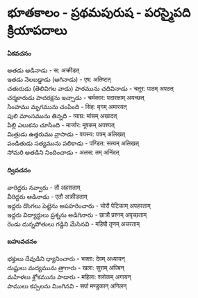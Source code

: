 # భూతకాలం - ప్రథమపురుష - పరస్మైపది క్రియాపదాలు 

#### ఏకవచనం 
అతడు ఆడినాడు - स: अक्रीडत्  
ఇతడు నెలబడ్డాడు (ఆగినాడు) - एष: अतिष्टत्  
చతురుడు (తెలివిగల వాడు) పాఠమును చదివినాడు - चतुर: पाठम् अपठत्   
చర్మకారుడు పాదరక్షను ఇచ్చాడు - चर्मकार: पदारक्षाम् अयच्छत्  
సింహము మృగమును చంపింది - सिंह: मृगम् अमारयत्  
పులి మాంసమును తిన్నది - व्याघ्र: मांसम् अखादत्  
పిల్లి ఎలుకను చూసింది - मार्जार: मूषकम् अपश्यत्  
మిత్రుడు ఉత్తరుము వ్రాసాడు - वयस्य: पत्रम् अलिखत्  
పండితుడు సత్యమును పలికాడు - पण्डित: सत्यम् अलिखत्  
సోమరి అతడిని నిందించాడు - अलस: तम् अनिंदत्  

#### ద్వివచనం 
వారిద్దరు నవ్వారు - तौ अहसताम्  
వీరిద్దరు ఆడినాడు - एतौ अक्रीडताम्  
ఇద్దరు దొంగలు పెట్టెను అపహరించారు - चोरौ पेटिकाम् अपहरताम्  
ఇద్దరు విద్యార్థులు ప్రశ్నను అడిగినారు - छात्रौ प्रश्नम् अपृच्छताम्  
రెండు దున్నపోతులు గడ్డిని మేసినవి - महिषौ तृणम् अचरताम्  

#### బహువచనం 
భక్తులు దేవుడిని ధ్యానించారు - भक्ता: देवम् अध्यायन्  
దుష్టులు మద్యమును త్రాగారు - खला: सुराम् अपिबन्  
మహిళలు శ్లోకమును పాడారు - महिला: श्लोकम् अगायन्  
పాములు కప్పలను మింగినవి - सर्पा मण्डुकान् अगिलन्  


